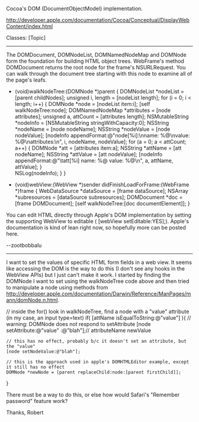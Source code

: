 

Cocoa's DOM (DocumentObjectModel) implementation.

http://developer.apple.com/documentation/Cocoa/Conceptual/DisplayWebContent/index.html

Classes:
[Topic]

----

The DOMDocument, DOMNodeList, DOMNamedNodeMap and DOMNode form the foundation for building HTML object trees. WebFrame's method     DOMDocument returns the root node for the frame's NSURLRequest. You can walk through the document tree starting with this node to examine all of the page's leafs.

    
- (void)walkNodeTree:(DOMNode *)parent {
	DOMNodeList *nodeList = [parent childNodes];
	unsigned i, length = [nodeList length];
	for (i = 0; i < length; i++) {
		DOMNode *node = [nodeList item:i];
		[self walkNodeTree:node];
		DOMNamedNodeMap *attributes = [node attributes];
		unsigned a, attCount = [attributes length];
		NSMutableString *nodeInfo = [NSMutableString stringWithCapacity:0];
		NSString *nodeName = [node nodeName];
		NSString *nodeValue = [node nodeValue];
		[nodeInfo appendFormat:@"node[%i]:\nname: %@\nvalue: %@\nattributes:\n", 
								i, nodeName, nodeValue];
		for (a = 0; a < attCount; a++) {
			DOMNode *att = [attributes item:a];
			NSString *attName = [att nodeName];
			NSString *attValue = [att nodeValue];
			[nodeInfo appendFormat:@"\tatt[%i] name: %@ value: %@\n", a, attName, attValue];
		}		
		NSLog(nodeInfo);
	}
}

- (void)webView:(WebView *)sender didFinishLoadForFrame:(WebFrame *)frame {
	WebDataSource *dataSource = [frame dataSource];
	NSArray *subresources = [dataSource subresources];
	DOMDocument *doc = [frame DOMDocument];
	[self walkNodeTree:[doc documentElement]];
}

 

You can edit HTML directly through Apple's DOM implementation by setting the supporting WebView to editable (    [webView setEditable:YES];). Apple's documentation is kind of lean right now, so hopefully more can be posted here.

--zootbobbalu

----

I want to set the values of specific HTML form fields in a web view. It seems like accessing the DOM is the way to do this (I don't see any hooks in the WebView APIs) but I just can't make it work. I started by finding the DOMNode I want to set using the walkNodeTree code above and then tried to manipulate a node using methods from http://developer.apple.com/documentation/Darwin/Reference/ManPages/mann/domNode.n.html. 

    
// inside the for() look in walkNodeTree, find a node with a "value" attribute (in my case, an input type=text)
if( [attName isEqualToString:@"value"] ){
    // warning: DOMNode does not respond to setAttribute
    [node setAttribute:@"value" :@"blah"];// attributeName newValue

    // this has no effect, probably b/c it doesn't set an attribute, but the "value"
    [node setNodeValue:@"blah"];

    // this is the approach used in apple's DOMHTMLEditor example, except it still has no effect
    DOMNode *newNode = [parent replaceChild:node:[parent firstChild]];
}


There must be a way to do this, or else how would Safari's "Remember password" feature work? 

Thanks, Robert
